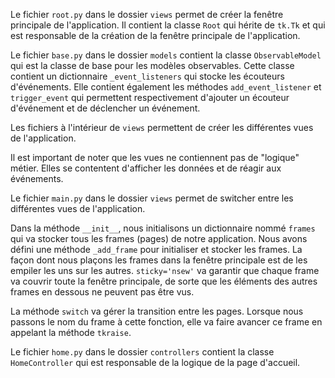 Le fichier `root.py` dans le dossier `views` permet de créer la fenêtre principale de l'application. Il contient la classe `Root` qui hérite de `tk.Tk` et qui est responsable de la création de la fenêtre principale de l'application.

Le fichier `base.py` dans le dossier `models` contient la classe `ObservableModel` qui est la classe de base pour les modèles observables. Cette classe contient un dictionnaire `_event_listeners` qui stocke les écouteurs d'événements. Elle contient également les méthodes `add_event_listener` et `trigger_event` qui permettent respectivement d'ajouter un écouteur d'événement et de déclencher un événement.

Les fichiers à l'intérieur de `views` permettent de créer les différentes vues de l'application.

Il est important de noter que les vues ne contiennent pas de "logique" métier. Elles se contentent d'afficher les données et de réagir aux événements.

Le fichier `main.py` dans le dossier `views` permet de switcher entre les différentes vues de l'application.

Dans la méthode `__init__`, nous initialisons un dictionnaire nommé `frames` qui va stocker tous les frames (pages) de notre application. Nous avons défini une méthode `_add_frame` pour initialiser et stocker les frames. La façon dont nous plaçons les frames dans la fenêtre principale est de les empiler les uns sur les autres. `sticky='nsew'` va garantir que chaque frame va couvrir toute la fenêtre principale, de sorte que les éléments des autres frames en dessous ne peuvent pas être vus.

La méthode `switch` va gérer la transition entre les pages. Lorsque nous passons le nom du frame à cette fonction, elle va faire avancer ce frame en appelant la méthode `tkraise`.

Le fichier `home.py` dans le dossier `controllers` contient la classe `HomeController` qui est responsable de la logique de la page d'accueil.

